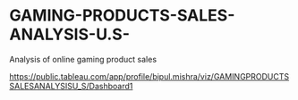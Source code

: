 # GAMING-PRODUCTS-SALES-ANALYSIS-U.S-
 Analysis of online gaming product sales

 https://public.tableau.com/app/profile/bipul.mishra/viz/GAMINGPRODUCTSSALESANALYSISU_S/Dashboard1
